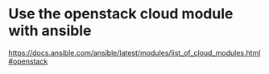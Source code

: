 # Use the openstack cloud module with ansible

https://docs.ansible.com/ansible/latest/modules/list_of_cloud_modules.html#openstack
